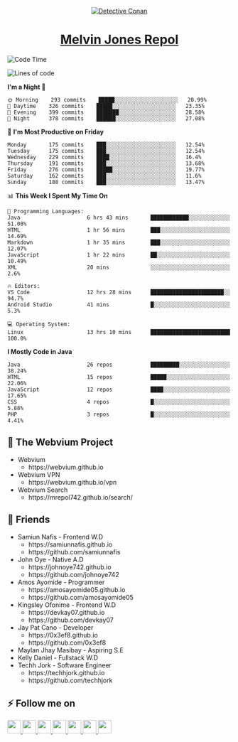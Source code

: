 <p align="center">

<a href="https://mrepol742.github.io">
  <img alt="Detective Conan" src="https://mrepol742-gif-randomizer.vercel.app/api/#2" /> 
  </a> 
<h1 align="center"><a href="https://mrepol742.github.io/">Melvin Jones Repol</a></h1>
</p>

<!--START_SECTION:waka-->
![Code Time](http://img.shields.io/badge/Code%20Time-757%20hrs%2018%20mins-blue)

![Lines of code](https://img.shields.io/badge/From%20Hello%20World%20I%27ve%20Written-237%20Thousand%20lines%20of%20code-blue)

**I'm a Night 🦉** 

```text
🌞 Morning    293 commits    █████░░░░░░░░░░░░░░░░░░░░   20.99% 
🌆 Daytime    326 commits    █████░░░░░░░░░░░░░░░░░░░░   23.35% 
🌃 Evening    399 commits    ███████░░░░░░░░░░░░░░░░░░   28.58% 
🌙 Night      378 commits    ██████░░░░░░░░░░░░░░░░░░░   27.08%

```
📅 **I'm Most Productive on Friday** 

```text
Monday       175 commits    ███░░░░░░░░░░░░░░░░░░░░░░   12.54% 
Tuesday      175 commits    ███░░░░░░░░░░░░░░░░░░░░░░   12.54% 
Wednesday    229 commits    ████░░░░░░░░░░░░░░░░░░░░░   16.4% 
Thursday     191 commits    ███░░░░░░░░░░░░░░░░░░░░░░   13.68% 
Friday       276 commits    █████░░░░░░░░░░░░░░░░░░░░   19.77% 
Saturday     162 commits    ███░░░░░░░░░░░░░░░░░░░░░░   11.6% 
Sunday       188 commits    ███░░░░░░░░░░░░░░░░░░░░░░   13.47%

```


📊 **This Week I Spent My Time On** 

```text
💬 Programming Languages: 
Java                     6 hrs 43 mins       ████████████░░░░░░░░░░░░░   51.08% 
HTML                     1 hr 56 mins        ███░░░░░░░░░░░░░░░░░░░░░░   14.69% 
Markdown                 1 hr 35 mins        ███░░░░░░░░░░░░░░░░░░░░░░   12.07% 
JavaScript               1 hr 22 mins        ██░░░░░░░░░░░░░░░░░░░░░░░   10.49% 
XML                      20 mins             ░░░░░░░░░░░░░░░░░░░░░░░░░   2.6%

🔥 Editors: 
VS Code                  12 hrs 28 mins      ███████████████████████░░   94.7% 
Android Studio           41 mins             █░░░░░░░░░░░░░░░░░░░░░░░░   5.3%

💻 Operating System: 
Linux                    13 hrs 10 mins      █████████████████████████   100.0%

```

**I Mostly Code in Java** 

```text
Java                     26 repos            █████████░░░░░░░░░░░░░░░░   38.24% 
HTML                     15 repos            █████░░░░░░░░░░░░░░░░░░░░   22.06% 
JavaScript               12 repos            ████░░░░░░░░░░░░░░░░░░░░░   17.65% 
CSS                      4 repos             █░░░░░░░░░░░░░░░░░░░░░░░░   5.88% 
PHP                      3 repos             █░░░░░░░░░░░░░░░░░░░░░░░░   4.41%

```



<!--END_SECTION:waka-->

## 🚧 The Webvium Project
<ul>
<li>Webvium
      <ul>
      <li>https://webvium.github.io</li>
    </ul>
  </li>
  <li>Webvium VPN
      <ul>
      <li>https://webvium.github.io/vpn</li>
    </ul>
  </li>
  <li>Webvium Search
      <ul>
      <li>https://mrepol742.github.io/search/</li>
    </ul>
  </li>
  </ul>

## 👥 Friends
<ul>
  <li>Samiun Nafis - Frontend W.D
      <ul>
      <li>https://samiunnafis.github.io</li>
      <li>https://github.com/samiunnafis</li>
    </ul>
  </li>
  <li>John Oye - Native A.D
      <ul>
      <li>https://johnoye742.github.io</li>
      <li>https://github.com/johnoye742</li>
    </ul>
  </li>
  <li>Amos Ayomide - Programmer
    <ul>
      <li>https://amosayomide05.github.io</li>
      <li>https://github.com/amosayomide05</li>
    </ul>
  </li>
  <li>Kingsley Ofonime - Frontend W.D
      <ul>
      <li>https://devkay07.github.io</li>
      <li>https://github.com/devkay07</li>
    </ul>
  </li>
    <li>Jay Pat Cano - Developer
      <ul>
      <li>https://0x3ef8.github.io</li>
      <li>https://github.com/0x3ef8</li>
    </ul>
  </li>
    <li>Maylan Jhay Masibay - Aspiring S.E
  </li>
    <li>Kelly Daniel - Fullstack W.D
  </li>
    <li>Techh Jork - Software Engineer
      <ul>
      <li>https://techhjork.github.io</li>
      <li>https://github.com/techhjork</li>
    </ul>
  </li>
</ul>

## :zap: Follow me on
<a href="https://mrepol742.github.io/">
  <img src="https://github.com/mrepol742/mrepol742/blob/master/images/web.svg" width="30">
</a>
<a href="https://facebook.com/melvinjonesrepol">
  <img src="https://github.com/mrepol742/mrepol742/blob/master/images/facebook.svg" width="30">
</a>
<a href="https://instagram.com/melvinjonesrepol">
  <img src="https://github.com/mrepol742/mrepol742/blob/master/images/instagram.svg" width="30">
</a>
<a href="https://pinterest.com/mrepol742">
  <img src="https://github.com/mrepol742/mrepol742/blob/master/images/pinterest.svg" width="30">
</a>
<a href="https://twitter.com/mrepol742`">
  <img src="https://github.com/mrepol742/mrepol742/blob/master/images/twitter.svg" width="30">
</a>
<a href="https://linkedin.com/in/mrepol742">
  <img src="https://github.com/mrepol742/mrepol742/blob/master/images/linkedin.svg" width="30">
</a>
<a href="https://www.youtube.com/channel/UCDYRUXJ8Qldrvb00q9t2KDA">
  <img src="https://github.com/mrepol742/mrepol742/blob/master/images/youtube.svg" width="30">
</a>


